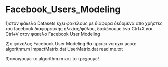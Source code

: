# Facebook_Users_Modeling              

1)στον φάκελο Datasets έχει φακέλους με δίαφορα δεδομένα απο χρήστες του facebook διαφορετικής ηλικίας/φύλου, διαλέγουμε ένα Ctrl+X και Ctrl+V στον φακελο Facebook User Modeling

2)o φάκελος Facebook User Modeling θα πρεπει να εχει μεσα:   
algorithm.m
ImpactMatrix.dat
UserMatrix.dat
read me.txt

3)ανοιγουμε το algorithm.m και το τρεχουμε!

  













































